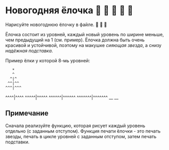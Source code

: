 # Новогодняя ёлочка :christmas_tree: :christmas_tree: :christmas_tree: :christmas_tree: :christmas_tree:

Нарисуйте новогоднюю ёлочку в файле. :tada: :tada: :tada:

Ёлочка состоит из уровней, каждый новый уровень по ширине меньше, чем предыдущий на 1 (см. пример). Ёлочка должна быть очень красивой и устойчивой, поэтому на макушке *сияющая звезда*, а снизу *надёжная подставка*. 

Пример ёлки у которой 8-мь уровней:

       *
       ^
      ^|^
     ^^|^^
    ^^^|^^^
   ^^^^|^^^^
  ^^^^^|^^^^^
 ^^^^^^|^^^^^^
^^^^^^^|^^^^^^^
     __ __


## Примечание

Сначала реализуйте функцию, которая рисует каждый уровень отдельно (с заданным отступом). Функция печати ёлочки - это печать звезды, печать в цикле уровней с заданным отступом, затем печать подставки.